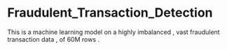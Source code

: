 # Fraudulent_Transaction_Detection
This is a machine learning model on a highly imbalanced , vast fraudulent transaction data , of 60M rows .
